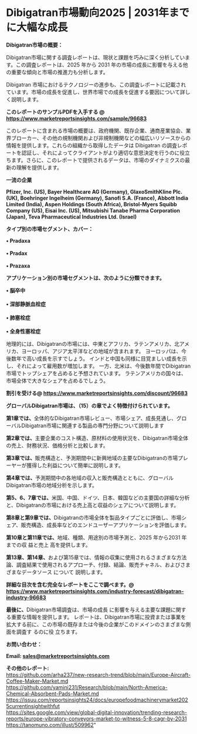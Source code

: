 # Dibigatran市場動向2025 | 2031年までに大幅な成長

<strong><b>Dibigatran市場の概要：</b></strong>

Dibigatran市場に関する調査レポートは、現状と課題を巧みに深く分析しています。この調査レポートは、2025 年から 2031 年の市場の成長に影響を与える他の重要な傾向と市場の推進力も分析します。

Dibigatran 市場におけるテクノロジーの進歩も、この調査レポートに記載されています。市場の成長を促進し、世界市場での成長を促進する要因について詳しく説明します。

<strong>このレポートのサンプルPDFを入手する @ <a href=https://www.marketreportsinsights.com/sample/96683>https://www.marketreportsinsights.com/sample/96683</a></strong>

このレポートに含まれる市場の概要は、政府機関、既存企業、通商産業協会、業界ブローカー、その他の規制機関および非規制機関などの幅広いリソースからの情報を提供します。これらの組織から取得したデータは Dibigatran の調査レポートを認証し、それによってクライアントがより適切な意思決定を行うのに役立ちます。さらに、このレポートで提供されるデータは、市場のダイナミクスの最新の理解を提供します。

<strong>一流の企業</strong>

<strong><b>Pfizer, Inc. (US), Bayer Healthcare AG (Germany), GlaxoSmithKline Plc. (UK), Boehringer Ingelheim (Germany), Sanofi S.A. (France), Abbott India Limited (India), Aspen Holdings (South Africa), Bristol-Myers Squibb Company (US), Eisai Inc. (US), Mitsubishi Tanabe Pharma Corporation (Japan), Teva Pharmaceutical Industries Ltd. (Israel)</b></strong>

<strong><b>タイプ別の市場セグメント、カバー：</b></strong>

<strong>• Pradaxa<br><br>• Pradax<br><br>• Prazaxa</strong>

<strong><b>アプリケーション別の市場セグメントは、次のように分類できます。</b></strong>

<strong>• 脳卒中<br><br>• 深部静脈血栓症<br><br>• 肺塞栓症<br><br>• 全身性塞栓症</strong>

 地理的には、Dibigatranの市場には、中東とアフリカ、ラテンアメリカ、北アメリカ、ヨーロッパ、アジア太平洋などの地域が含まれます。 ヨーロッパは、今後数年で高い成長を示すでしょう。 インドと中国も同様に目覚ましい成長を示し、それによって雇用数が増加します。 一方、北米は、今後数年間でDibigatran市場でトップシェアを占めると予想されています。 ラテンアメリカの国々は、市場全体で大きなシェアを占めるでしょう。

<strong>割引を受ける@ <a href=https://www.marketreportsinsights.com/discount/96683>https://www.marketreportsinsights.com/discount/96683</a></strong>

<strong><b>グローバルDibigatran市場は、（15）の章でよく特徴付けられています。</b></strong>

<strong><b>第</b></strong><strong><b>1章では、</b></strong>全体的なDibigatran市場レビュー、市場シェア、成長見通し、グローバルDibigatran市場に関連する製品の専門分野について説明します

<strong><b>第2章では、</b></strong>主要企業のコスト構造、原材料の使用状況を、Dibigatran市場全体の売上、財務状況、価格分析と比較します。

<strong><b>第3章では、</b></strong>販売構造と、予測期間中に新興地域の主要なDibigatranの市場プレーヤーが獲得した利益について簡単に説明します。

<strong><b>第4章では、</b></strong>予測期間中の各地域の収入と販売構造とともに、グローバルDibigatran市場の地域分析を示します。

<strong><b>第5、6、7章では、</b></strong>米国、中国、ドイツ、日本、韓国などの主要国の詳細な分析と、Dibigatranの市場における売上高と収益のシェアについて説明します。

<strong><b>第8章と第9章では、</b></strong>Dibigatranの市場全体を製品タイプごとに評価し、市場シェア、販売構造、成長率などのエンドユーザーアプリケーションを評価します。

<strong><b>第10章と第11章では、</b></strong>地域、種類、用途別の市場予測と、2025 年から2031 年までの収 益と売上 高を提供します。

<strong><b>第13章、第14章、</b></strong>および第15章では、情報の収集に使用されるさまざまな方法論、調査結果で使用されるアプローチ、付録、結論、販売チャネル、およびさまざまなデータソース について 説明します。

<strong>詳細な目次を含む完全なレポートをここで調べます。@ <a href=https://www.marketreportsinsights.com/industry-forecast/dibigatran-industry-96683>https://www.marketreportsinsights.com/industry-forecast/dibigatran-industry-96683</a></strong>

<strong><b>最後に、</b></strong>Dibigatran市場調査は、市場の成長 に影響を</a>与える主要な課題に関する重要な情報を提供します。 レポートは、Dibigatran市場に投資または事業を拡大する前に、この市場の既存または今後の企業がこのドメインのさまざまな側面を調査す るのに役 立ちます。

<strong><b>お問い合わせ：</b></strong>

<strong>Email: </strong><a href=mailto:sales@marketreportsinsights.com><strong>sales@marketreportsinsights.com</strong></a>

<strong>その他のレポート:</strong>
<br>
<a href=https://github.com/arha237/new-research-trend/blob/main/Europe-Aircraft-Coffee-Maker-Market.md>https://github.com/arha237/new-research-trend/blob/main/Europe-Aircraft-Coffee-Maker-Market.md</a>
<br>
<a href=https://github.com/yamini231/Research/blob/main/North-America-Chemical-Absorbent-Pads-Market.md>https://github.com/yamini231/Research/blob/main/North-America-Chemical-Absorbent-Pads-Market.md</a>
<br>
<a href=https://issuu.com/reportsinsights24/docs/europefoodmachinerymarket2025currentinsightwithfut>https://issuu.com/reportsinsights24/docs/europefoodmachinerymarket2025currentinsightwithfut</a>
<br>
<a href=https://sites.google.com/view/global-digital-innovation/trending-research-reports/europe-vibratory-conveyors-market-to-witness-5-8-cagr-by-2031>https://sites.google.com/view/global-digital-innovation/trending-research-reports/europe-vibratory-conveyors-market-to-witness-5-8-cagr-by-2031</a>
<br>
<a href=https://tanomuno.com/illust/509962>https://tanomuno.com/illust/509962</a>"
